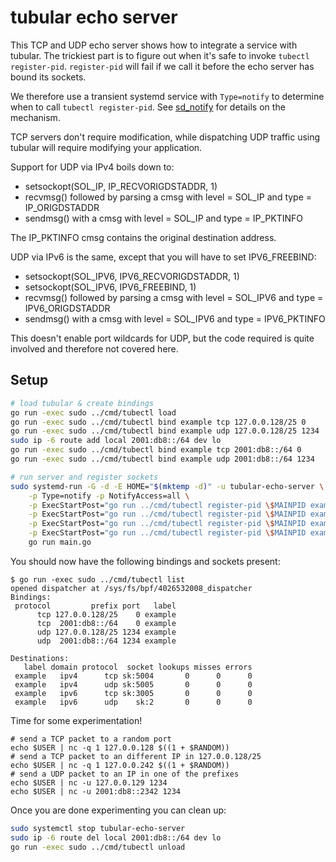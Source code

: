 tubular echo server
===

This TCP and UDP echo server shows how to integrate a service with tubular. The
trickiest part is to figure out when it's safe to invoke `tubectl register-pid`.
`register-pid` will fail if we call it before the echo server has bound its sockets.

We therefore use a transient systemd service with `Type=notify` to determine when
to call `tubectl register-pid`. See [sd_notify][1] for details on the mechanism.

TCP servers don't require modification, while dispatching UDP traffic using tubular
will require modifying your application.

Support for UDP via IPv4 boils down to:

* setsockopt(SOL_IP, IP_RECVORIGDSTADDR, 1)
* recvmsg() followed by parsing a cmsg with level = SOL_IP and type = IP_ORIGDSTADDR
* sendmsg() with a cmsg with level = SOL_IP and type = IP_PKTINFO

The IP_PKTINFO cmsg contains the original destination address.

UDP via IPv6 is the same, except that you will have to set IPV6_FREEBIND:

* setsockopt(SOL_IPV6, IPV6_RECVORIGDSTADDR, 1)
* setsockopt(SOL_IPV6, IPV6_FREEBIND, 1)
* recvmsg() followed by parsing a cmsg with level = SOL_IPV6 and type = IPV6_ORIGDSTADDR
* sendmsg() with a cmsg with level = SOL_IPV6 and type = IPV6_PKTINFO

This doesn't enable port wildcards for UDP, but the code required is quite
involved and therefore not covered here.

Setup
---


```sh
# load tubular & create bindings
go run -exec sudo ../cmd/tubectl load
go run -exec sudo ../cmd/tubectl bind example tcp 127.0.0.128/25 0
go run -exec sudo ../cmd/tubectl bind example udp 127.0.0.128/25 1234
sudo ip -6 route add local 2001:db8::/64 dev lo
go run -exec sudo ../cmd/tubectl bind example tcp 2001:db8::/64 0
go run -exec sudo ../cmd/tubectl bind example udp 2001:db8::/64 1234

# run server and register sockets
sudo systemd-run -G -d -E HOME="$(mktemp -d)" -u tubular-echo-server \
	-p Type=notify -p NotifyAccess=all \
	-p ExecStartPost="go run ../cmd/tubectl register-pid \$MAINPID example tcp 127.0.0.1 1234" \
	-p ExecStartPost="go run ../cmd/tubectl register-pid \$MAINPID example udp 127.0.0.1 1234" \
	-p ExecStartPost="go run ../cmd/tubectl register-pid \$MAINPID example tcp ::1 1234" \
	-p ExecStartPost="go run ../cmd/tubectl register-pid \$MAINPID example udp ::1 1234" \
	go run main.go
```

You should now have the following bindings and sockets present:

```
$ go run -exec sudo ../cmd/tubectl list
opened dispatcher at /sys/fs/bpf/4026532008_dispatcher
Bindings:
 protocol         prefix port   label
      tcp 127.0.0.128/25    0 example
      tcp  2001:db8::/64    0 example
      udp 127.0.0.128/25 1234 example
      udp  2001:db8::/64 1234 example

Destinations:
   label domain protocol  socket lookups misses errors
 example   ipv4      tcp sk:5004       0      0      0
 example   ipv4      udp sk:5005       0      0      0
 example   ipv6      tcp sk:3005       0      0      0
 example   ipv6      udp    sk:2       0      0      0
```

Time for some experimentation!

```
# send a TCP packet to a random port
echo $USER | nc -q 1 127.0.0.128 $((1 + $RANDOM))
# send a TCP packet to an different IP in 127.0.0.128/25
echo $USER | nc -q 1 127.0.0.242 $((1 + $RANDOM))
# send a UDP packet to an IP in one of the prefixes
echo $USER | nc -u 127.0.0.129 1234
echo $USER | nc -u 2001:db8::2342 1234
```

Once you are done experimenting you can clean up:

```sh
sudo systemctl stop tubular-echo-server
sudo ip -6 route del local 2001:db8::/64 dev lo
go run -exec sudo ../cmd/tubectl unload
```

[1]: https://www.freedesktop.org/software/systemd/man/sd_notify.html
